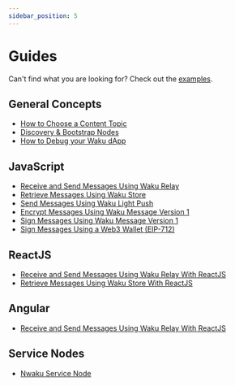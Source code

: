 ```yaml
---
sidebar_position: 5
---
```


# Guides

Can't find what you are looking for?
Check out the [examples](/docs/examples/).

## General Concepts

- [How to Choose a Content Topic](./01_choose_content_topic/)
- [Discovery & Bootstrap Nodes](./discovery_bootstrap/)
- [How to Debug your Waku dApp](./debug/)

## JavaScript

- [Receive and Send Messages Using Waku Relay](./02_relay_receive_send_messages/)
- [Retrieve Messages Using Waku Store](./03_store_retrieve_messages/)
- [Send Messages Using Waku Light Push](./06_light_push_send_messages/)
- [Encrypt Messages Using Waku Message Version 1](./04_encrypt_messages_version_1/)
- [Sign Messages Using Waku Message Version 1](./05_sign_messages_version_1/)
- [Sign Messages Using a Web3 Wallet (EIP-712)](./sign_messages_web3_eip712/)

## ReactJS

- [Receive and Send Messages Using Waku Relay With ReactJS](./07_reactjs_relay/)
- [Retrieve Messages Using Waku Store With ReactJS](./08_reactjs_store/)

## Angular

- [Receive and Send Messages Using Waku Relay With ReactJS](./angular_relay/)

## Service Nodes

- [Nwaku Service Node](./nwaku/)
